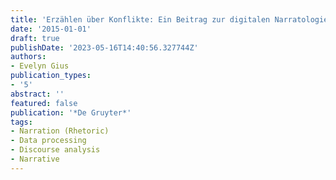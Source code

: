```yaml
---
title: 'Erzählen über Konflikte: Ein Beitrag zur digitalen Narratologie'
date: '2015-01-01'
draft: true
publishDate: '2023-05-16T14:40:56.327744Z'
authors:
- Evelyn Gius
publication_types:
- '5'
abstract: ''
featured: false
publication: '*De Gruyter*'
tags:
- Narration (Rhetoric)
- Data processing
- Discourse analysis
- Narrative
---
```


